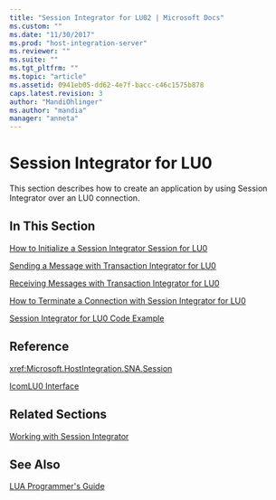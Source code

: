 ```yaml
---
title: "Session Integrator for LU02 | Microsoft Docs"
ms.custom: ""
ms.date: "11/30/2017"
ms.prod: "host-integration-server"
ms.reviewer: ""
ms.suite: ""
ms.tgt_pltfrm: ""
ms.topic: "article"
ms.assetid: 0941eb05-dd62-4e7f-bacc-c46c1575b878
caps.latest.revision: 3
author: "MandiOhlinger"
ms.author: "mandia"
manager: "anneta"
---
```

# Session Integrator for LU0
This section describes how to create an application by using Session Integrator over an LU0 connection.  
  
## In This Section  
 [How to Initialize a Session Integrator Session for LU0](../core/how-to-initialize-a-session-integrator-session-for-lu01.md)  
  
 [Sending a Message with Transaction Integrator for LU0](../core/sending-a-message-with-transaction-integrator-for-lu01.md)  
  
 [Receiving Messages with Transaction Integrator for LU0](../core/receiving-messages-with-transaction-integrator-for-lu01.md)  
  
 [How to Terminate a Connection with Session Integrator for LU0](../core/how-to-terminate-a-connection-with-session-integrator-for-lu02.md)  
  
 [Session Integrator for LU0 Code Example](../core/session-integrator-for-lu0-code-example2.md)  
  
## Reference  
 <xref:Microsoft.HostIntegration.SNA.Session>  
  
 [IcomLU0 Interface](../HIS2010/icomlu0-interface1.md)  
  
## Related Sections  
 [Working with Session Integrator](../core/working-with-session-integrator1.md)  
  
## See Also  
 [LUA Programmer's Guide](../core/lua-programmer-s-guide1.md)